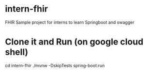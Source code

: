 # intern-fhir
FHIR Sample project for interns to learn Springboot and swagger
# Clone it and Run (on google cloud shell)
cd intern-fhir
./mvnw -DskipTests spring-boot:run
